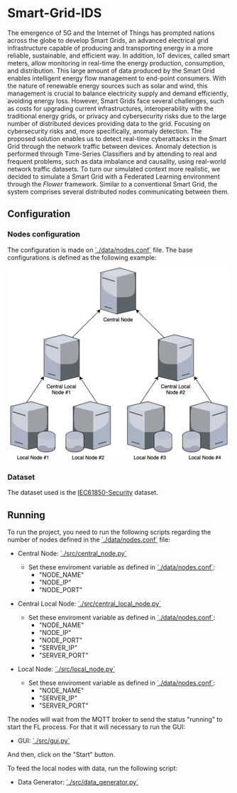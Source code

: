 # Smart-Grid-IDS

The emergence of 5G and the Internet of Things has prompted nations across the globe to develop Smart Grids, an advanced electrical grid infrastructure capable of producing and transporting energy in a more reliable, sustainable, and efficient way. In addition, IoT devices, called smart meters, allow monitoring in real-time the energy production, consumption, and distribution. This large amount of data produced by the Smart Grid enables intelligent energy flow management to end-point consumers. With the nature of renewable energy sources such as solar and wind, this management is crucial to balance electricity supply and demand efficiently, avoiding energy loss. However, Smart Grids face several challenges, such as costs for upgrading current infrastructures, interoperability with the traditional energy grids, or privacy and cybersecurity risks due to the large number of distributed devices providing data to the grid.
Focusing on cybersecurity risks and, more specifically, anomaly detection. The proposed solution enables us to detect real-time cyberattacks in the Smart Grid through the network traffic between devices. Anomaly detection is performed through Time-Series Classifiers and by attending to real and frequent problems, such as data imbalance and causality, using real-world network traffic datasets. To turn our simulated context more realistic, we decided to simulate a Smart Grid with a Federated Learning environment through the *Flower* framework. Similar to a conventional Smart Grid, the system comprises several distributed nodes communicating between them.

## Configuration

### Nodes configuration

The configuration is made on [´./data/nodes.conf´](./data/nodes.conf) file. The base configurations is defined as the following example:

![System Architecture](./images/architecture.png)

### Dataset

The dataset used is the [IEC61850-Security](./data/iec61850_security_dataset/) dataset.

## Running

To run the project, you need to run the following scripts regarding the number of nodes defined in the [´./data/nodes.conf´](./data/nodes.conf) file:

- Central Node: [´./src/central_node.py´](./src/central_node.py)
    - Set these enviroment variable as defined in [´./data/nodes.conf´](./data/nodes.conf):
        - "NODE_NAME"
        - "NODE_IP"
        - "NODE_PORT"

- Central Local Node: [´./src/central_local_node.py´](./src/central_local_node.py)
    - Set these enviroment variable as defined in [´./data/nodes.conf´](./data/nodes.conf):
        - "NODE_NAME"
        - "NODE_IP"
        - "NODE_PORT"
        - "SERVER_IP"
        - "SERVER_PORT"

- Local Node: [´./src/local_node.py´](./src/local_node.py)
    - Set these enviroment variable as defined in [´./data/nodes.conf´](./data/nodes.conf):
        - "NODE_NAME"
        - "SERVER_IP"
        - "SERVER_PORT"

The nodes will wait from the MQTT broker to send the status "running" to start the FL process.
For that it will necessary to run the GUI:

- GUI: [´./src/gui.py´](./src/gui.py)

And then, click on the "Start" button.

To feed the local nodes with data, run the following script:

- Data Generator: [´./src/data_generator.py´](./src/data_generator.py)
